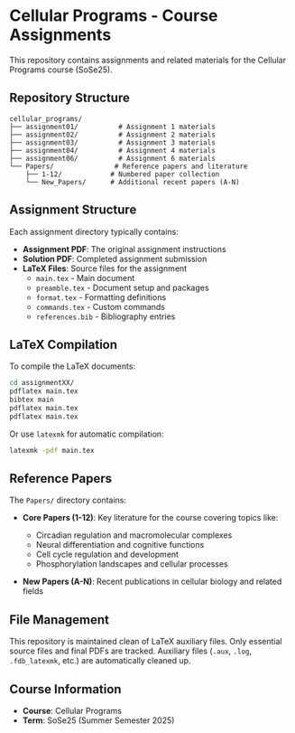 # Cellular Programs - Course Assignments

This repository contains assignments and related materials for the Cellular Programs course (SoSe25).

## Repository Structure

```
cellular_programs/
├── assignment01/          # Assignment 1 materials
├── assignment02/          # Assignment 2 materials  
├── assignment03/          # Assignment 3 materials
├── assignment04/          # Assignment 4 materials
├── assignment06/          # Assignment 6 materials
└── Papers/               # Reference papers and literature
    ├── 1-12/            # Numbered paper collection
    └── New_Papers/      # Additional recent papers (A-N)
```

## Assignment Structure

Each assignment directory typically contains:
- **Assignment PDF**: The original assignment instructions
- **Solution PDF**: Completed assignment submission
- **LaTeX Files**: Source files for the assignment
  - `main.tex` - Main document
  - `preamble.tex` - Document setup and packages
  - `format.tex` - Formatting definitions
  - `commands.tex` - Custom commands
  - `references.bib` - Bibliography entries

## LaTeX Compilation

To compile the LaTeX documents:

```bash
cd assignmentXX/
pdflatex main.tex
bibtex main
pdflatex main.tex
pdflatex main.tex
```

Or use `latexmk` for automatic compilation:
```bash
latexmk -pdf main.tex
```

## Reference Papers

The `Papers/` directory contains:
- **Core Papers (1-12)**: Key literature for the course covering topics like:
  - Circadian regulation and macromolecular complexes
  - Neural differentiation and cognitive functions
  - Cell cycle regulation and development
  - Phosphorylation landscapes and cellular processes

- **New Papers (A-N)**: Recent publications in cellular biology and related fields

## File Management

This repository is maintained clean of LaTeX auxiliary files. Only essential source files and final PDFs are tracked. Auxiliary files (`.aux`, `.log`, `.fdb_latexmk`, etc.) are automatically cleaned up.

## Course Information

- **Course**: Cellular Programs
- **Term**: SoSe25 (Summer Semester 2025)
